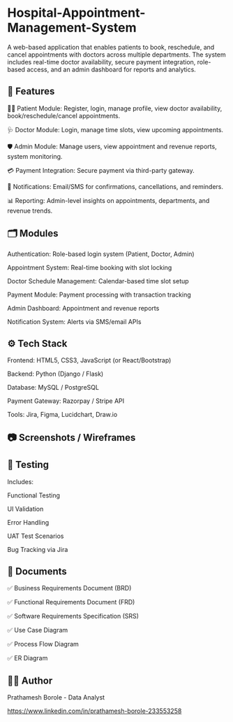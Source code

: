 # Hospital-Appointment-Management-System
A web-based application that enables patients to book, reschedule, and cancel appointments with doctors across multiple departments. The system includes real-time doctor availability, secure payment integration, role-based access, and an admin dashboard for reports and analytics.

## 📌 Features

🧍‍♂️ Patient Module: Register, login, manage profile, view doctor availability, book/reschedule/cancel appointments.

🩺 Doctor Module: Login, manage time slots, view upcoming appointments.

🛡️ Admin Module: Manage users, view appointment and revenue reports, system monitoring.

💳 Payment Integration: Secure payment via third-party gateway.

📢 Notifications: Email/SMS for confirmations, cancellations, and reminders.

📊 Reporting: Admin-level insights on appointments, departments, and revenue trends.

## 🗂️ Modules

Authentication: Role-based login system (Patient, Doctor, Admin)

Appointment System: Real-time booking with slot locking

Doctor Schedule Management: Calendar-based time slot setup

Payment Module: Payment processing with transaction tracking

Admin Dashboard: Appointment and revenue reports

Notification System: Alerts via SMS/email APIs

## ⚙️ Tech Stack

Frontend: HTML5, CSS3, JavaScript (or React/Bootstrap)

Backend: Python (Django / Flask)

Database: MySQL / PostgreSQL

Payment Gateway: Razorpay / Stripe API

Tools: Jira, Figma, Lucidchart, Draw.io

## 📷 Screenshots / Wireframes

## 🧪 Testing

Includes:

Functional Testing

UI Validation

Error Handling

UAT Test Scenarios

Bug Tracking via Jira

## 📄 Documents

✅ Business Requirements Document (BRD)

✅ Functional Requirements Document (FRD)

✅ Software Requirements Specification (SRS)

✅ Use Case Diagram

✅ Process Flow Diagram

✅ ER Diagram

## 🧑‍💻 Author

Prathamesh Borole - Data Analyst

https://www.linkedin.com/in/prathamesh-borole-233553258


